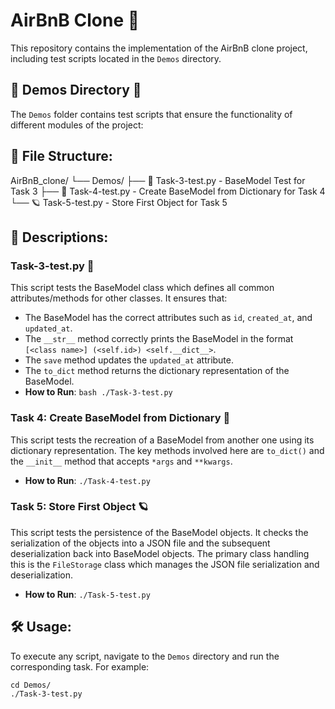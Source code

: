 # AirBnB Clone 🏡

This repository contains the implementation of the AirBnB clone project, including test scripts located in the `Demos` directory.

## 🎉 Demos Directory 🎉

The `Demos` folder contains test scripts that ensure the functionality of different modules of the project:

## 📂 File Structure:

AirBnB_clone/
└── Demos/
    ├── 🚀 Task-3-test.py - BaseModel Test for Task 3
    ├── 🌌 Task-4-test.py - Create BaseModel from Dictionary for Task 4
    └── 🪐 Task-5-test.py - Store First Object for Task 5

## 🎯 Descriptions:

### Task-3-test.py 🚀
This script tests the BaseModel class which defines all common attributes/methods for other classes. It ensures that:

- The BaseModel has the correct attributes such as `id`, `created_at`, and `updated_at`.
- The `__str__` method correctly prints the BaseModel in the format `[<class name>] (<self.id>) <self.__dict__>`.
- The `save` method updates the `updated_at` attribute.
- The `to_dict` method returns the dictionary representation of the BaseModel.
- **How to Run**: 
        ```bash
        ./Task-3-test.py
        ```


### Task 4: Create BaseModel from Dictionary 🌌

This script tests the recreation of a BaseModel from another one using its dictionary representation. The key methods involved here are `to_dict()` and the `__init__` method that accepts `*args` and `**kwargs`.
- **How to Run**: 
        ```
        ./Task-4-test.py
        ```

### Task 5: Store First Object 🪐

This script tests the persistence of the BaseModel objects. It checks the serialization of the objects into a JSON file and the subsequent deserialization back into BaseModel objects. The primary class handling this is the `FileStorage` class which manages the JSON file serialization and deserialization.
- **How to Run**: 
        ```
        ./Task-5-test.py
        ```


## 🛠 Usage:

To execute any script, navigate to the `Demos` directory and run the corresponding task. For example:

```
cd Demos/
./Task-3-test.py
